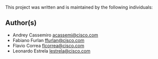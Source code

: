 This project was written and is maintained by the following individuals:

## Author(s)

* Andrey Cassemiro <acassemi@cisco.com>
* Fabiano Furlan  <ffurlan@cisco.com>
* Flavio Correa <flcorrea@cisco.com>
* Leonardo Estrela <lestrela@cisco.com>


